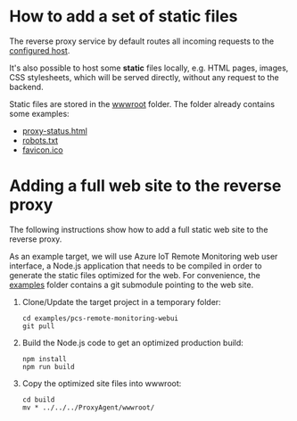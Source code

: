 How to add a set of static files
================================

The reverse proxy service by default routes all incoming requests to the
[configured host](ProxyAgent/appsettings.ini).

It's also possible to host some **static** files locally, e.g. HTML pages,
images, CSS stylesheets, which will be served directly, without any request
to the backend.

Static files are stored in the [wwwroot](ProxyAgent/wwwroot) folder. The
folder already contains some examples:

* [proxy-status.html](ProxyAgent/wwwroot/proxy-status.html)
* [robots.txt](ProxyAgent/wwwroot/robots.txt)
* [favicon.ico](ProxyAgent/wwwroot/favicon.ico)


Adding a full web site to the reverse proxy
===========================================

The following instructions show how to add a full static web site to the
reverse proxy. 

As an example target, we will use Azure IoT Remote Monitoring web user
interface, a Node.js application that needs to be compiled in order
to generate the static files optimized for the web. For convenience,
the [examples](examples) folder contains a git submodule pointing to the
web site.

1. Clone/Update the target project in a temporary folder:
   ```
   cd examples/pcs-remote-monitoring-webui
   git pull
   ```
2. Build the Node.js code to get an optimized production build:
   ```
   npm install
   npm run build
   ```
3. Copy the optimized site files into wwwroot:
   ```
   cd build
   mv * ../../../ProxyAgent/wwwroot/
   ```
   
